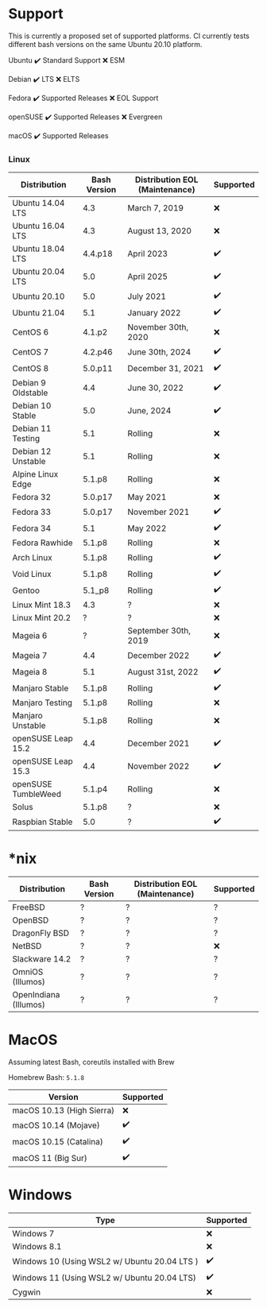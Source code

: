 # Support

This is currently a proposed set of supported platforms. CI currently tests different bash versions on the same Ubuntu 20.10 platform.

Ubuntu
✔️ Standard Support
❌ ESM

Debian
✔️ LTS
❌ ELTS

Fedora
✔️ Supported Releases
❌ EOL Support

openSUSE
✔️ Supported Releases
❌ Evergreen

macOS
✔️ Supported Releases

### Linux

| Distribution | Bash Version | Distribution EOL (Maintenance) | Supported
| - | - | - | -
| Ubuntu 14.04 LTS | 4.3 | March 7, 2019 | ❌
| Ubuntu 16.04 LTS | 4.3 | August 13, 2020 | ❌
| Ubuntu 18.04 LTS | 4.4.p18 | April 2023 | ✔️
| Ubuntu 20.04 LTS | 5.0 | April 2025 | ✔️
| Ubuntu 20.10 | 5.0 | July 2021 | ✔️
| Ubuntu 21.04 | 5.1 | January 2022 | ✔️
| CentOS 6 | 4.1.p2 | November 30th, 2020 | ❌
| CentOS 7 | 4.2.p46 | June 30th, 2024 | ✔️
| CentOS 8 | 5.0.p11 | December 31, 2021 | ✔️
| Debian 9 Oldstable | 4.4 | June 30, 2022 | ✔️
| Debian 10 Stable | 5.0 | June, 2024 | ✔️
| Debian 11 Testing | 5.1 | Rolling | ❌
| Debian 12 Unstable | 5.1 | Rolling | ❌
| Alpine Linux Edge | 5.1.p8 | Rolling | ❌
| Fedora 32 | 5.0.p17 | May 2021 | ❌
| Fedora 33 | 5.0.p17 | November 2021 | ✔️
| Fedora 34 | 5.1 | May 2022 | ✔️
| Fedora Rawhide | 5.1.p8 | Rolling | ❌
| Arch Linux | 5.1.p8 | Rolling | ✔️
| Void Linux | 5.1.p8 | Rolling | ✔️
| Gentoo | 5.1_p8 | Rolling | ✔️
| Linux Mint 18.3 | 4.3 | ? | ❌
| Linux Mint 20.2 | ? | ? | ❌
| Mageia 6 | ? | September 30th, 2019 | ❌
| Mageia 7 | 4.4 | December 2022 | ✔️
| Mageia 8 | 5.1 | August 31st, 2022 | ✔️
| Manjaro Stable | 5.1.p8 | Rolling | ✔️
| Manjaro Testing | 5.1.p8 | Rolling | ❌
| Manjaro Unstable | 5.1.p8 | Rolling | ❌
| openSUSE Leap 15.2 | 4.4 | December 2021 | ✔️
| openSUSE Leap 15.3 | 4.4 | November 2022 | ✔️
| openSUSE TumbleWeed | 5.1.p4 | Rolling | ❌
| Solus | 5.1.p8 | ? | ❌
| Raspbian Stable | 5.0 | ? | ✔️

# *nix

| Distribution | Bash Version | Distribution EOL (Maintenance) | Supported
| - | - | - | -
| FreeBSD | ? | ? | ?
| OpenBSD | ? | ? | ?
| DragonFly BSD | ? | ? | ?
| NetBSD | ? | ? | ❌
| Slackware 14.2 | ? | ? | ?
| OmniOS (Illumos) | ? | ? | ?
| OpenIndiana (Illumos) | ? | ? | ?

# MacOS

Assuming latest Bash, coreutils installed with Brew

Homebrew Bash: `5.1.8`

| Version | Supported
| - | -
| macOS 10.13 (High Sierra) | ❌
| macOS 10.14 (Mojave) | ✔️
| macOS 10.15 (Catalina) | ✔️
| macOS 11 (Big Sur) | ✔️

# Windows

| Type | Supported
| - | -
| Windows 7 | ❌
| Windows 8.1 | ❌
| Windows 10 (Using WSL2 w/ Ubuntu 20.04 LTS ) | ✔️
| Windows 11 (Using WSL2 w/ Ubuntu 20.04 LTS) | ✔️
| Cygwin | ❌

